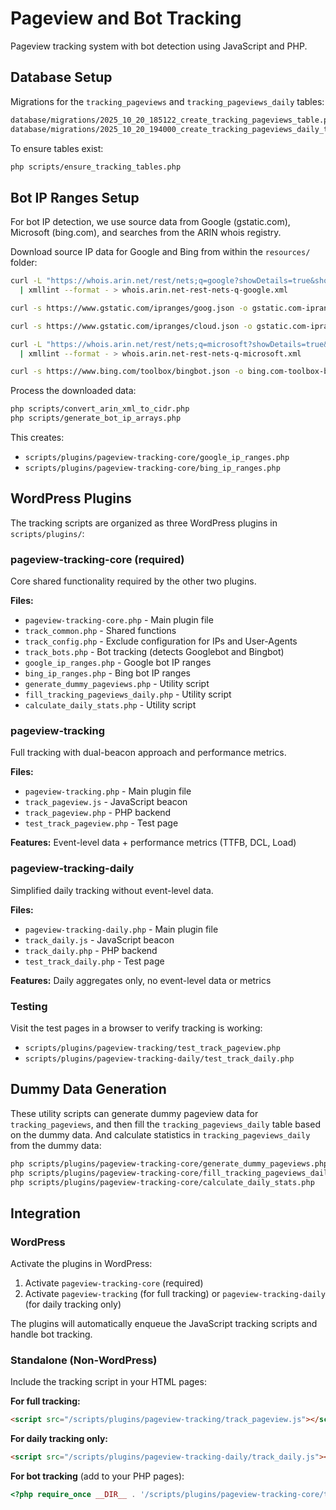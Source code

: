 # Pageview and Bot Tracking

Pageview tracking system with bot detection using JavaScript and PHP.

## Database Setup

Migrations for the `tracking_pageviews` and `tracking_pageviews_daily` tables:

```bash
database/migrations/2025_10_20_185122_create_tracking_pageviews_table.php
database/migrations/2025_10_20_194000_create_tracking_pageviews_daily_table.php
```

To ensure tables exist:

```bash
php scripts/ensure_tracking_tables.php
```

## Bot IP Ranges Setup

For bot IP detection, we use source data from Google (gstatic.com), Microsoft (bing.com), and searches from the ARIN whois registry.

Download source IP data for Google and Bing from within the `resources/` folder:

```bash
curl -L "https://whois.arin.net/rest/nets;q=google?showDetails=true&showARIN=true&showNonArinTopLevelNet=false&ext=netref2" \
  | xmllint --format - > whois.arin.net-rest-nets-q-google.xml

curl -s https://www.gstatic.com/ipranges/goog.json -o gstatic.com-ipranges-goog.json

curl -s https://www.gstatic.com/ipranges/cloud.json -o gstatic.com-ipranges-cloud.json

curl -L "https://whois.arin.net/rest/nets;q=microsoft?showDetails=true&showARIN=true&showNonArinTopLevelNet=false&ext=netref2" \
  | xmllint --format - > whois.arin.net-rest-nets-q-microsoft.xml

curl -s https://www.bing.com/toolbox/bingbot.json -o bing.com-toolbox-bingbot.json
```

Process the downloaded data:

```bash
php scripts/convert_arin_xml_to_cidr.php
php scripts/generate_bot_ip_arrays.php
```

This creates:
- `scripts/plugins/pageview-tracking-core/google_ip_ranges.php`
- `scripts/plugins/pageview-tracking-core/bing_ip_ranges.php`

## WordPress Plugins

The tracking scripts are organized as three WordPress plugins in `scripts/plugins/`:

### pageview-tracking-core (required)
Core shared functionality required by the other two plugins.

**Files:**
- `pageview-tracking-core.php` - Main plugin file
- `track_common.php` - Shared functions
- `track_config.php` - Exclude configuration for IPs and User-Agents
- `track_bots.php` - Bot tracking (detects Googlebot and Bingbot)
- `google_ip_ranges.php` - Google bot IP ranges
- `bing_ip_ranges.php` - Bing bot IP ranges
- `generate_dummy_pageviews.php` - Utility script
- `fill_tracking_pageviews_daily.php` - Utility script
- `calculate_daily_stats.php` - Utility script

### pageview-tracking
Full tracking with dual-beacon approach and performance metrics.

**Files:**
- `pageview-tracking.php` - Main plugin file
- `track_pageview.js` - JavaScript beacon
- `track_pageview.php` - PHP backend
- `test_track_pageview.php` - Test page

**Features:** Event-level data + performance metrics (TTFB, DCL, Load)

### pageview-tracking-daily
Simplified daily tracking without event-level data.

**Files:**
- `pageview-tracking-daily.php` - Main plugin file
- `track_daily.js` - JavaScript beacon
- `track_daily.php` - PHP backend
- `test_track_daily.php` - Test page

**Features:** Daily aggregates only, no event-level data or metrics

### Testing

Visit the test pages in a browser to verify tracking is working:
- `scripts/plugins/pageview-tracking/test_track_pageview.php`
- `scripts/plugins/pageview-tracking-daily/test_track_daily.php`

## Dummy Data Generation

These utility scripts can generate dummy pageview data for `tracking_pageviews`, and then fill the `tracking_pageviews_daily` table based on the dummy data. And calculate statistics in `tracking_pageviews_daily` from the dummy data:

```bash
php scripts/plugins/pageview-tracking-core/generate_dummy_pageviews.php
php scripts/plugins/pageview-tracking-core/fill_tracking_pageviews_daily.php
php scripts/plugins/pageview-tracking-core/calculate_daily_stats.php
```

## Integration

### WordPress
Activate the plugins in WordPress:
1. Activate `pageview-tracking-core` (required)
2. Activate `pageview-tracking` (for full tracking) or `pageview-tracking-daily` (for daily tracking only)

The plugins will automatically enqueue the JavaScript tracking scripts and handle bot tracking.

### Standalone (Non-WordPress)
Include the tracking script in your HTML pages:

**For full tracking:**
```html
<script src="/scripts/plugins/pageview-tracking/track_pageview.js"></script>
```

**For daily tracking only:**
```html
<script src="/scripts/plugins/pageview-tracking-daily/track_daily.js"></script>
```

**For bot tracking** (add to your PHP pages):
```php
<?php require_once __DIR__ . '/scripts/plugins/pageview-tracking-core/track_bots.php'; ?>
```
